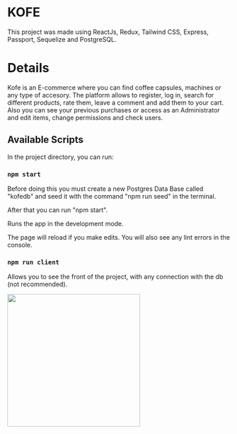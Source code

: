 # KOFE

This project was made using ReactJs, Redux, Tailwind CSS, Express, Passport, Sequelize and PostgreSQL.

# Details

Kofe is an E-commerce where you can find coffee capsules, machines or any type of accesory. The platform allows to register, log in, search for different products, rate them, leave a comment and add them to your cart. Also you can see your previous purchases or access as an Administrator and edit items, change permissions and check users.


## Available Scripts

In the project directory, you can run:

### `npm start`

Before doing this you must create a new Postgres Data Base called "kofedb" and seed it with the command "npm run seed" in the terminal.

After that you can run "npm start".

Runs the app in the development mode.

The page will reload if you make edits.
You will also see any lint errors in the console.

### `npm run client`

Allows you to see the front of the project, with any connection with the db (not recommended).


<img src="https://i.imgur.com/BNzEZe0.png" width="300">

